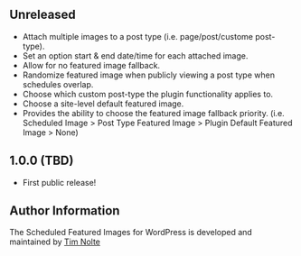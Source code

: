 ## Unreleased

* Attach multiple images to a post type (i.e. page/post/custome post-type).
* Set an option start & end date/time for each attached image.
* Allow for no featured image fallback.
* Randomize featured image when publicly viewing a post type when schedules overlap.
* Choose which custom post-type the plugin functionality applies to.
* Choose a site-level default featured image.
* Provides the ability to choose the featured image fallback priority. (i.e. Scheduled Image > Post Type Featured Image > Plugin Default Featured Image > None)

## 1.0.0 (TBD)

* First public release!

## Author Information

The Scheduled Featured Images for WordPress is developed and maintained by [Tim Nolte](http://twitter.com/tnolte/)